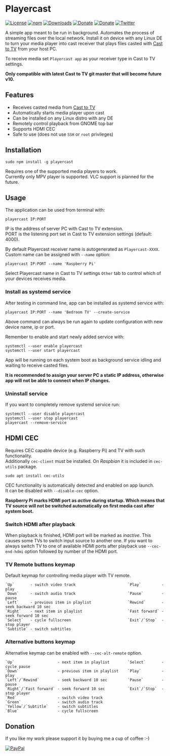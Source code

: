 # Playercast
[![License](https://img.shields.io/github/license/Rafostar/playercast.svg)](https://github.com/Rafostar/playercast/blob/master/LICENSE)
[![npm](https://img.shields.io/npm/v/playercast.svg)](https://www.npmjs.com/package/playercast)
[![Downloads](https://img.shields.io/npm/dt/playercast.svg)](https://www.npmjs.com/package/playercast)
[![Donate](https://img.shields.io/badge/Donate-PayPal-blue.svg)](https://www.paypal.com/cgi-bin/webscr?cmd=_s-xclick&hosted_button_id=TFVDFD88KQ322)
[![Donate](https://img.shields.io/badge/Donate-PayPal.Me-lightgrey.svg)](https://www.paypal.me/Rafostar)
[![Twitter](https://img.shields.io/twitter/url/https/github.com/Rafostar/playercast.svg?style=social)](https://twitter.com/intent/tweet?text=Wow:&url=https%3A%2F%2Fgithub.com%2FRafostar%2Fplayercast)

A simple app meant to be run in background. Automates the process of streaming files over the local network. Install it on device with any Linux DE to turn your media player into cast receiver that plays files casted with [Cast to TV](https://rafostar.github.io/gnome-shell-extension-cast-to-tv) from your host PC.

To receive media set `Playercast app` as your receiver type in Cast to TV settings.

**Only compatible with latest Cast to TV git master that will become future v10.**

## Features
* Receives casted media from [Cast to TV](https://rafostar.github.io/gnome-shell-extension-cast-to-tv)
* Automatically starts media player upon cast
* Can be installed on any Linux distro with any DE
* Remotely control playback from GNOME top bar
* Supports HDMI CEC
* Safe to use (does not use `SSH` or `root` privileges)

## Installation
```
sudo npm install -g playercast
```
Requires one of the supported media players to work.<br>
Currently only MPV player is supported. VLC support is planned for the future.

## Usage
The application can be used from terminal with:

```
playercast IP:PORT
```

IP is the address of server PC with Cast to TV extension.<br>
PORT is the listening port set in Cast to TV extension settings (default: 4000).

By default Playercast receiver name is autogenerated as `Playercast-XXXX`.<br>
Custom name can be assigned with `--name` option:

```
playercast IP:PORT --name 'Raspberry Pi'
```

Select Playercast name in Cast to TV settings `Other` tab to control which of your devices receives media.

### Install as systemd service
After testing in command line, app can be installed as systemd service with:

```
playercast IP:PORT --name 'Bedroom TV' --create-service
```

Above command can always be run again to update configuration with new device name, ip or port.

Remember to enable and start newly added service with:

```
systemctl --user enable playercast
systemctl --user start playercast
```

App will be running on each system boot as background service idling and waiting to receive casted files.

**It is recommended to assign your server PC a static IP address, otherwise app will not be able to connect when IP changes.**

### Uninstall service
If you want to completely remove systemd service run:

```
systemctl --user disable playercast
systemctl --user stop playercast
playercast --remove-service
```

## HDMI CEC
Requires CEC capable device (e.g. Raspberry Pi) and TV with such functionality.<br>
Additionally `cec-client` must be installed. On *Raspbian* it is included in `cec-utils` package.

```
sudo apt install cec-utils
```

CEC functionality is automatically detected and enabled on app launch.<br>
It can be disabled with `--disable-cec` option.

**Raspberry Pi marks HDMI port as *active* during startup. Which means that TV source will not be switched automatically on first media cast after system boot.**

### Switch HDMI after playback
When playback is finished, HDMI port will be marked as *inactive*. This causes some TVs to switch input source to another one.
If you want to always switch TV to one of available HDMI ports after playback use `--cec-end-hdmi` option followed by number of the HDMI port.

### TV Remote buttons keymap
Default keymap for controlling media player with TV remote.

```
`Up`       - switch video track                       `Play`         - play
`Down`     - switch audio track                       `Pause`        - pause
`Left`     - previous item in playlist                `Rewind`       - seek backward 10 sec
`Right`    - next item in playlist                    `Fast forward` - seek forward 10 sec
`Select`   - cycle fullscreen                         `Exit`/`Stop`  - stop player
`Subtitle` - switch subtitles
```

### Alternative buttons keymap
Alternative keymap can be enabled with `--cec-alt-remote` option.

```
`Up`                   - next item in playlist        `Select`       - cycle pause
`Down`                 - previous item in playlist    `Play`         - play
`Left`/`Rewind`        - seek backward 10 sec         `Pause`        - pause
`Right`/`Fast forward` - seek forward 10 sec          `Exit`/`Stop`  - stop player
`Red`                  - switch video track
`Green`                - switch audio track
`Yellow`/`Subtitle`    - switch subtitles
`Blue`                 - cycle fullscreen
```

## Donation
If you like my work please support it by buying me a cup of coffee :-)

[![PayPal](https://github.com/Rafostar/gnome-shell-extension-cast-to-tv/wiki/images/paypal.gif)](https://www.paypal.com/cgi-bin/webscr?cmd=_s-xclick&hosted_button_id=TFVDFD88KQ322)
